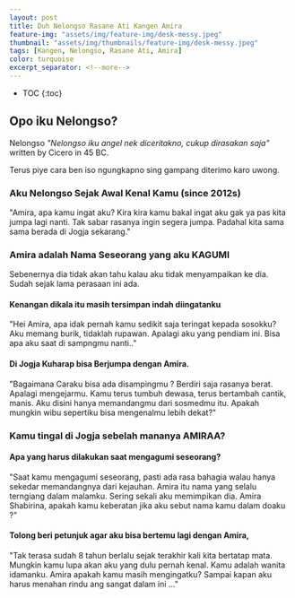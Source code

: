 ```yaml
---
layout: post
title: Duh Nelongso Rasane Ati Kangen Amira
feature-img: "assets/img/feature-img/desk-messy.jpeg"
thumbnail: "assets/img/thumbnails/feature-img/desk-messy.jpeg"
tags: [Kangen, Nelongso, Rasane Ati, Amira]
color: turquoise
excerpt_separator: <!--more-->
---
```

* TOC
{:toc}
## Opo iku Nelongso?

Nelongso _"Nelongso iku angel nek diceritakno, cukup dirasakan saja"_ written by Cicero in 45 BC.
 <!--more-->
Terus piye cara ben iso ngungkapno sing gampang diterimo karo uwong.

### Aku Nelongso Sejak Awal Kenal Kamu (since 2012s)

"Amira, apa kamu ingat aku? Kira kira kamu bakal ingat aku gak ya pas kita jumpa lagi nanti. Tak sabar rasanya ingin segera jumpa. Padahal kita sama sama berada di Jogja sekarang."

### Amira adalah Nama Seseorang yang aku KAGUMI
Sebenernya dia tidak akan tahu kalau aku tidak menyampaikan ke dia. Sudah sejak lama perasaan ini ada.

#### Kenangan dikala itu masih tersimpan indah diingatanku
"Hei Amira, apa idak pernah kamu sedikit saja teringat kepada sosokku? Aku memang burik, tidaklah rupawan. Apalagi aku yang pendiam ini. Bisa apa aku saat di sampngmu nanti.."


#### Di Jogja Kuharap bisa Berjumpa dengan Amira. 
"Bagaimana Caraku bisa ada disampingmu ? Berdiri saja rasanya berat. Apalagi mengejarmu. Kamu terus tumbuh dewasa, terus bertambah cantik, manis. Aku disini hanya memandangmu dari sosmedmu itu. Apakah mungkin wibu sepertiku bisa mengenalmu lebih dekat?"

### Kamu tingal di Jogja sebelah mananya AMIRAA?

#### Apa yang harus dilakukan saat mengagumi seseorang?

"Saat kamu mengagumi seseorang, pasti ada rasa bahagia walau hanya sekedar memandangnya dari kejauhan. Amira itu nama yang selalu terngiang dalam malamku. Sering sekali aku memimpikan dia. Amira Shabirina, apakah kamu keberatan jika aku sebut nama kamu dalam doaku ?"


#### Tolong beri petunjuk agar aku bisa bertemu lagi dengan Amira,

"Tak terasa sudah 8 tahun berlalu sejak terakhir kali kita bertatap mata. Mungkin kamu lupa akan aku yang dulu pernah kenal. Kamu adalah wanita idamanku. Amira apakah kamu masih mengingatku? Sampai kapan aku harus menahan rindu ang sangat dalam ini ..."



